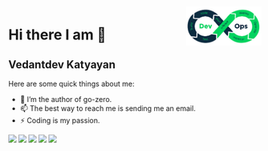 <img align="right" width="150px" src="/assets/pic1.png">

# Hi there I am 👋
## Vedantdev Katyayan

<!--
**kevwan/kevwan** is a ✨ _special_ ✨ repository because its `README.md` (this file) appears on your GitHub profile.
-->

Here are some quick things about me:

- 🔭 I’m the author of go-zero.
- 📫 The best way to reach me is sending me an email.
- ⚡ Coding is my passion.

![](https://github-profile-summary-cards.vercel.app/api/cards/profile-details?username=vedant-204&theme=dracula)
![](https://github-profile-summary-cards.vercel.app/api/cards/repos-per-language?username=vedant-204&theme=dracula)
![](https://github-profile-summary-cards.vercel.app/api/cards/most-commit-language?username=vedant-204&theme=dracula)
![](https://github-profile-summary-cards.vercel.app/api/cards/stats?username=vedant-204&theme=dracula)
![](https://github-profile-summary-cards.vercel.app/api/cards/productive-time?username=vedant-204&theme=dracula)
